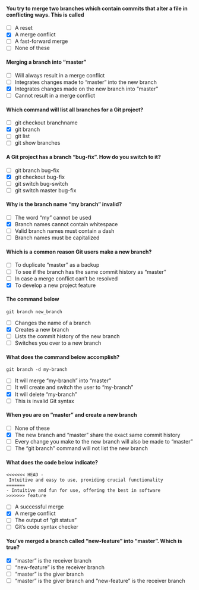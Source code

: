 #### You try to merge two branches which contain commits that alter a file in conflicting ways. This is called

- [ ] A reset
- [x] A merge conflict
- [ ] A fast-forward merge
- [ ] None of these

#### Merging a branch into “master”

- [ ] Will always result in a merge conflict
- [ ] Integrates changes made to “master” into the new branch
- [x] Integrates changes made on the new branch into “master”
- [ ] Cannot result in a merge conflict

#### Which command will list all branches for a Git project?

- [ ] git checkout branchname
- [x] git branch
- [ ] git list
- [ ] git show branches

#### A Git project has a branch “bug-fix”. How do you switch to it?

- [ ] git branch bug-fix
- [x] git checkout bug-fix
- [ ] git switch bug-switch
- [ ] git switch master bug-fix

#### Why is the branch name “my branch” invalid?

- [ ] The word “my” cannot be used
- [x] Branch names cannot contain whitespace
- [ ] Valid branch names must contain a dash
- [ ] Branch names must be capitalized

#### Which is a common reason Git users make a new branch?

- [ ] To duplicate “master” as a backup
- [ ] To see if the branch has the same commit history as “master”
- [ ] In case a merge conflict can’t be resolved
- [x] To develop a new project feature

#### The command below

    git branch new_branch

- [ ] Changes the name of a branch
- [x] Creates a new branch
- [ ] Lists the commit history of the new branch
- [ ] Switches you over to a new branch

#### What does the command below accomplish?

    git branch -d my-branch

- [ ] It will merge “my-branch” into “master”
- [ ] It will create and switch the user to “my-branch”
- [x] It will delete “my-branch”
- [ ] This is invalid Git syntax

#### When you are on “master” and create a new branch

- [ ] None of these
- [x] The new branch and “master” share the exact same commit history
- [ ] Every change you make to the new branch will also be made to “master”
- [ ] The “git branch” command will not list the new branch

#### What does the code below indicate?

    <<<<<<< HEAD -
     Intuitive and easy to use, providing crucial functionality
    =======
    - Intuitive and fun for use, offering the best in software
    >>>>>>> feature


- [ ] A successful merge
- [x] A merge conflict
- [ ] The output of “git status”
- [ ] Git’s code syntax checker

#### You’ve merged a branch called “new-feature” into “master”. Which is true?


- [x] “master” is the receiver branch
- [ ] “new-feature” is the receiver branch
- [ ] “master” is the giver branch
- [ ] “master” is the giver branch and “new-feature” is the receiver branch
